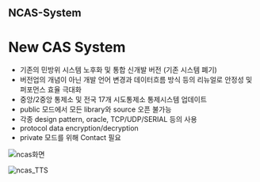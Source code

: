 ## NCAS-System
# New CAS System
- 기존의 민방위 시스템 노후화 및 통합 신개발 버전 (기존 시스템 폐기)
- 버전업의 개념이 아닌 개발 언어 변경과 데이터흐름 방식 등의 리뉴얼로 안정성 및 퍼포먼스 효율 극대화
- 중앙/2중앙 통제소 및 전국 17개 시도통제소 통제시스템 업데이트
- public 모드에서 모든 library와 source 오픈 불가능
- 각종 design pattern, oracle, TCP/UDP/SERIAL 등의 사용
- protocol data encryption/decryption
- private 모드를 위해 Contact 필요

![ncas화면](https://user-images.githubusercontent.com/62281279/76968219-e1dd1100-696b-11ea-9391-d6f42488e389.jpg)

![ncas_TTS](https://user-images.githubusercontent.com/62281279/76968227-e43f6b00-696b-11ea-8f11-616d2ba855c1.jpg)
